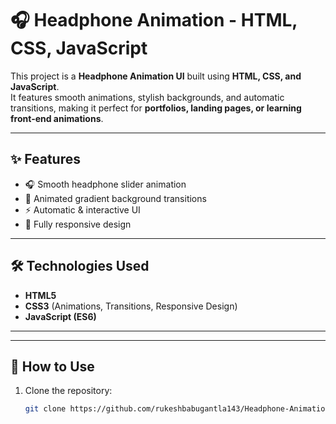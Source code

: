 # 🎧 Headphone Animation - HTML, CSS, JavaScript  

This project is a **Headphone Animation UI** built using **HTML, CSS, and JavaScript**.  
It features smooth animations, stylish backgrounds, and automatic transitions, making it perfect for **portfolios, landing pages, or learning front-end animations**.  

---

## ✨ Features  
- 🎧 Smooth headphone slider animation  
- 🌈 Animated gradient background transitions  
- ⚡ Automatic & interactive UI  
- 📱 Fully responsive design  

---

## 🛠️ Technologies Used  
- **HTML5**  
- **CSS3** (Animations, Transitions, Responsive Design)  
- **JavaScript (ES6)**  

---


---

## 🚀 How to Use  
1. Clone the repository:  
   ```bash
   git clone https://github.com/rukeshbabugantla143/Headphone-Animation---HTML-CSS-JavaScript.git
